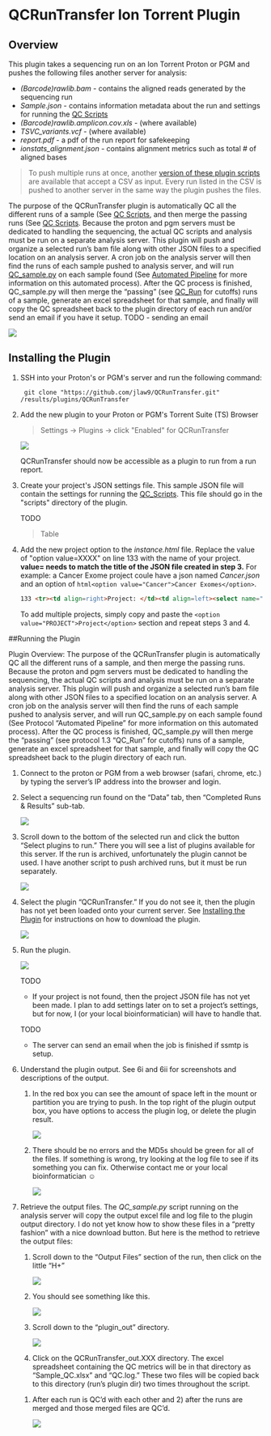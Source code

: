 # QCRunTransfer Ion Torrent Plugin

## Overview
This plugin takes a sequencing run on an Ion Torrent Proton or PGM and pushes the following files another server for analysis:
* _(Barcode)rawlib.bam_ - contains the aligned reads generated by the sequencing run
* _Sample.json_ - contains information metadata about the run and settings for running the [QC Scripts](https://github.com/jlaw9/TRI_Scripts)
* _(Barcode)rawlib.amplicon.cov.xls_ - (where available)
* _TSVC_variants.vcf_ - (where available)
* _report.pdf_ - a pdf of the run report for safekeeping
* _ionstats_alignment.json_ - contains alignment metrics such as total # of aligned bases

> To push multiple runs at once, another [version of these plugin scripts](https://github.com/jlaw9/TRI_Dev/tree/master/Push) are available that accept a CSV as input.
> Every run listed in the CSV is pushed to another server in the same way the plugin pushes the files.

The purpose of the QCRunTransfer plugin is automatically QC all the different runs of a sample (See [QC Scripts](https://github.com/jlaw9/TRI_Scripts/wiki), and then merge the passing runs (See [QC Scripts](https://github.com/jlaw9/TRI_Scripts/wiki/1_5_Merge_Runs). 
Because the proton and pgm servers must be dedicated to handling the sequencing, the actual QC scripts and analysis must be run on a separate analysis server. 
This plugin will push and organize a selected run’s bam file along with other JSON files to a specified location on an analysis server. 
A cron job on the analysis server will then find the runs of each sample pushed to analysis server, and will run [QC_sample.py](https://github.com/jlaw9/TRI_Scripts/blob/master/QC/QC_sample.py) on each sample found (See [Automated Pipeline](https://github.com/jlaw9/TRI_Scripts/wiki/Automated_Scripts) for more information on this automated process). 
After the QC process is finished, QC_sample.py will then merge the “passing” (see [QC_Run](https://github.com/jlaw9/TRI_Scripts/wiki/1.3-QC-Run) for cutoffs) runs of a sample, generate an excel spreadsheet for that sample, and finally will copy the QC spreadsheet back to the plugin directory of each run and/or send an email if you have it setup.
TODO - sending an email

![](pluginMedia/img/1.png)


## Installing the Plugin

1. SSH into your Proton's or PGM's server and run the following command:

		git clone "https://github.com/jlaw9/QCRunTransfer.git" /results/plugins/QCRunTransfer

1. Add the new plugin to your Proton or PGM's Torrent Suite (TS) Browser

	> Settings -> Plugins -> click "Enabled" for QCRunTransfer

	![](pluginMedia/img/Add_TS_Plugin.png)

	QCRunTransfer should now be accessible as a plugin to run from a run report.

1. Create your project's JSON settings file. This sample JSON file will contain the settings for running the [QC_Scripts](). This file should go in the "scripts" directory of the plugin.

	TODO
	> Table

1. Add the new project option to the _instance.html_ file. 
Replace the value of "option value=XXXX" on line 133 with the name of your project. 
**value= needs to match the title of the JSON file created in step 3.** For example: a Cancer Exome project coule have a json named _Cancer.json_ and an option of ```html<option value="Cancer">Cancer Exomes</option>```.

	```html
	133 <tr><td align=right>Project: </td><td align=left><select name="project"><option value="TUMOR_NORMAL_PROJECT">Tumor Normal Project</option><option value="GERMLINE_PGM_PROJECT">Germline PGM Project</option></select></tr>
	```

	To add multiple projects, simply copy and paste the ```<option value="PROJECT">Project</option>``` section and repeat steps 3 and 4.


##Running the Plugin

Plugin Overview: The purpose of the QCRunTransfer plugin is automatically QC all the different runs of a sample, and then merge the passing runs. 
Because the proton and pgm servers must be dedicated to handling the sequencing, the actual QC scripts and analysis must be run on a separate analysis server. 
This plugin will push and organize a selected run’s bam file along with other JSON files to a specified location on an analysis server. 
A cron job on the analysis server will then find the runs of each sample pushed to analysis server, and will run QC_sample.py on each sample found (See Protocol “Automated Pipeline” for more information on this automated process). 
After the QC process is finished, QC_sample.py will then merge the “passing” (see protocol 1.3 “QC_Run” for cutoffs) runs of a sample, generate an excel spreadsheet for that sample, and finally will copy the QC spreadsheet back to the plugin directory of each run. 


1. Connect to the proton or PGM from a web browser (safari,
chrome, etc.) by typing the server’s IP address into the browser and
login.

1. Select a sequencing run found on the “Data” tab, then
“Completed Runs & Results” sub-tab.

	![](pluginMedia/img/2.png)

1. Scroll down to the bottom of the selected run and click
the button “Select plugins to run.” There you will see a list of plugins
available for this server. If the run is archived, unfortunately the
plugin cannot be used. I have another script to push archived runs, but
it must be run separately.

	![](pluginMedia/img/3.png)

1. Select the plugin “QCRunTransfer.” If you do not see it,
then the plugin has not yet been loaded onto your current server. See
[Installing the Plugin](#installing-the-plugin) for instructions on how to download the
plugin.

	![](pluginMedia/img/4.png)

1. Run the plugin. 

	![](pluginMedia/img/5.png)

	TODO
	- If your project is not found, then the project JSON file has not yet
been made. I plan to add settings later on to set a project’s settings,
but for now, I (or your local bioinformatician) will have to handle
that.

	TODO
	- The server can send an email when the job is finished if ssmtp is setup.


1. Understand the plugin output. See 6i and 6ii for screenshots and descriptions of the output.

	1. In the red box you can see the amount of space left in the mount or partition you are trying to push. 
	In the top right of the plugin output box, you have options to access the plugin log, or delete the plugin result.

		![](pluginMedia/img/6A.png)

	1. There should be no errors and the MD5s should be green for all of the files. 
	If something is wrong, try looking at the log file to see if its something you can fix. 
	Otherwise contact me or your local bioinformatician ☺

		![](pluginMedia/img/6B.png)

1. Retrieve the output files. The *QC\_sample.py* script
running on the analysis server will copy the output excel file and log
file to the plugin output directory. I do not yet know how to show these
files in a “pretty fashion” with a nice download button. But here is the
method to retrieve the output files:

	1. Scroll down to the “Output Files” section of the run, then click on the little “H+”

		![](pluginMedia/img/7A.png)

	1. You should see something like this.

		![](pluginMedia/img/7B.png)

	1. Scroll down to the “plugin_out” directory.

		![](pluginMedia/img/7C.png)

	1. Click on the QCRunTransfer_out.XXX directory. 
	The excel spreadsheet containing the QC metrics will be in that directory as “Sample_QC.xlsx” and “QC.log.” 
	These two files will be copied back to this directory (run’s plugin dir) two times throughout the script. 
	1) After each run is QC’d with each other and 2) after the runs are merged and those merged files are QC’d.

		![](pluginMedia/img/7D.png)
